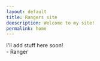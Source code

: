 ```yaml
---
layout: default
title: Rangers site
deescription: Welcome to my site!
permalink: home
---
```


I'll add stuff here soon!<br>
\- Ranger